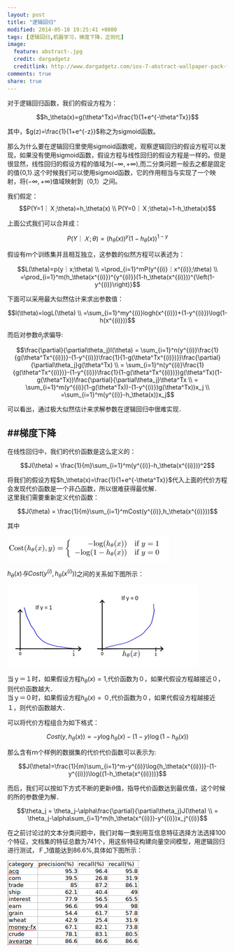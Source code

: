 ```yaml
---
layout: post
title: "逻辑回归"
modified: 2014-05-18 19:25:41 +0800
tags: [逻辑回归,机器学习，梯度下降，正则化]
image:
  feature: abstract-.jpg
  credit: dargadgetz
  creditlink: http://www.dargadgetz.com/ios-7-abstract-wallpaper-pack-for-iphone-5-and-ipod-touch-retina/
comments: true
share: true
---
```


对于逻辑回归函数，我们的假设方程为：		

$$h_\theta(x)=g(\theta^Tx)=\frac{1}{1+e^{-\theta^Tx}}$$		

其中，$g(z)=\frac{1}{1+e^{-z}}$称之为sigmoid函数。		

那么为什么要在逻辑回归里使用sigmoid函数呢，观察逻辑回归的假设方程可以发现，如果没有使用sigmoid函数，假设方程与线性回归的假设方程是一样的。但是很显然，线性回归的假设方程的值域为$(-\infty,+\infty)$,而二分类问题一般去之都是固定的值{0,1}.这个时候我们可以使用sigmoid函数，它的作用相当与实现了一个映射，将$(-\infty,+\infty)$值域映射到（0,1）之间。		

我们假定：	
$$P(Y=1｜Ｘ;\theta)=h_\theta(x) \\
	P(Y=0｜Ｘ;\theta)=1-h_\theta(x)$$	

上面公式我们可以合并成：		


$$P(Y｜Ｘ;\theta)=(h_\theta(x))^y(1-h_\theta(x))^{1-y} $$		   


假设有ｍ个训练集并且相互独立，这参数的似然方程可以表述为：		


$$L(\theta)=p(y｜x;\theta) \\
		   =\prod_{i=1}^mP(y^{(i)}｜x^{(i)};\theta) \\
		   =\prod_{i=1}^m(h_\theta(x^{(i)})^{y^{(i)}}(1-h_\theta(x^{(i)}))^{\left(1-y^{(i)}\right)}$$


下面可以采用最大似然估计来求出参数值：			

$$l(\theta)=logL(\theta) \\
		   =\sum_{i=1}^my^{(i)}logh(x^{(i)})+(1-y^{(i)})\log(1-h(x^{(i)}))$$

而后对参数$\theta_j$求偏导:		

$$\frac{\partial}{\partial\theta_j}l(\theta) = \sum_{i=1}^n(y^{(i)}\frac{1}{g(\theta^Tx^{(i)})}-(1-y^{(i)})\frac{1}{1-g(\theta^Tx^{(i)})})\frac{\partial}{\partial\theta_j}g(\theta^Tx) \\
	= \sum_{i=1}^n(y^{(i)}\frac{1}{g(\theta^Tx^{(i)})}-(1-y^{(i)})\frac{1}{1-g(\theta^Tx^{(i)})})g(\theta^Tx)(1-g(\theta^Tx))\frac{\partial}{\partial\theta_j}\theta^Tx \\
	= \sum_{i=1}^m(y^{(i)}(1-g(\theta^Tx))-(1-y^{(i)})g(\theta^Tx))x_j \\
	=\sum_{i=1}^m(y^{(i)}-h_\theta(x))x_j$$		

可以看出，通过极大似然估计来求解参数在逻辑回归中很难实现．		

##梯度下降
------------

在线性回归中，我们的代价函数是这么定义的：		

$$J(\theta) = \frac{1}{m}\sum_{i=1}^m(y^{(i)}-h_\theta(x^{(i)}))^2$$		

将我们的假设方程$h_\theta(x)=\frac{1}{1+e^{-\theta^Tx}}$代入上面的代价方程会发现代价函数是一个非凸函数，所以很难获得最优解．		
这里我们需要重新定义代价函数：		

$$J(\theta) = \frac{1}{m}\sum_{i=1}^mCost(y^{(i)},h_\theta(x^{(i)}))$$		

其中　		

![image](../images/0518/1.png)		

$h_\theta(x)与Cost(y^{(i)},h_\theta(x^{(i)}))$之间的关系如下图所示：		

![image](../images/0518/2.png)		

当ｙ＝１时，如果假设方程$h_\theta(x)=1$,代价函数为０，如果代假设方程越接近０，则代价函数越大．		
当ｙ＝０时，如果假设方程$h_\theta(x)=０$,代价函数为０，如果代假设方程越接近１，则代价函数越大．		

可以将代价方程组合为如下格式：		

$$Cost(y,h_\theta(x))=-y\log{h_\theta(x)}-(1-y)\log{(1-h_\theta(x))}$$		

那么含有ｍ个样例的数据集的代价代价函数可以表示为:		

$$J(\theta)=\frac{1}{m}\sum_{i=1}^m-y^{(i)}\log{h_\theta(x^{(i)})}-(1-y^{(i)})\log{(1-h_\theta(x^{(i)}))}$$		

而后，我们可以按如下方式不断的更新$\theta$值，指导代价函数达到最优值，这个时候的所的参数便为解．		

$$\theta_j  =  \theta_j-\alpha\frac{\partial}{\partial\theta_j}J(\theta) \\
		   =  \theta_j-\alpha\sum_{i=1}^m(h_\theta(x^{(i)})-y^{(i)})x_j^{(i)}$$		


在之前讨论过的文本分类问题中，我们对每一类别用互信息特征选择方法选择100个特征，文档集的特征总数为741个，用这些特征构建向量空间模型，用逻辑回归进行测试，Ｆ_1值能达到86.6%,具体如下图所示：		

![image](../images/0518/3.png)